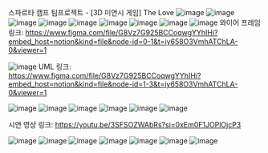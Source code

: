 스파르타 캠프 팀프로젝트 - [3D 미연시 게임] The Love
![image](https://github.com/SpartaTheLove/TheLovePrivate/assets/167046876/6213ec34-fb3c-4727-b989-1f58fc448201)
![image](https://github.com/SpartaTheLove/TheLovePrivate/assets/167046876/e2b352c6-e543-489b-80f3-08ee2d1e2791)
![image](https://github.com/SpartaTheLove/TheLovePrivate/assets/167046876/5892d967-1f35-43f6-a666-d78ec576b033)
![image](https://github.com/SpartaTheLove/TheLovePrivate/assets/167046876/c6bc5887-5ab5-4b83-9f9c-d182cde8a384)
![image](https://github.com/SpartaTheLove/TheLovePrivate/assets/167046876/39536e5d-425b-4890-bc44-47112d91ab90)
![image](https://github.com/SpartaTheLove/TheLovePrivate/assets/167046876/de3b7246-8b13-44a0-8e49-a8a28338bf96)
![image](https://github.com/SpartaTheLove/TheLovePrivate/assets/167046876/6578d71c-ae02-4a49-b0d1-f9d2f331e2b0)
![image](https://github.com/SpartaTheLove/TheLovePrivate/assets/167046876/5de2ff50-0617-4244-a538-37a96d3ceaac)
![image](https://github.com/SpartaTheLove/TheLovePrivate/assets/167046876/2466e5bf-2be5-4f82-918a-e0d1113d80b2)
와이어 프레임 링크: https://www.figma.com/file/G8Vz7G925BCCoqwgYYhIHi?embed_host=notion&kind=file&node-id=0-1&t=iy658O3VmhATChLA-0&viewer=1

![image](https://github.com/SpartaTheLove/TheLovePrivate/assets/167046876/8ca8061b-e632-4bcf-a8fc-40bba43c45db)
UML 링크: https://www.figma.com/file/G8Vz7G925BCCoqwgYYhIHi?embed_host=notion&kind=file&node-id=1-3&t=iy658O3VmhATChLA-0&viewer=1

![image](https://github.com/SpartaTheLove/TheLovePrivate/assets/167046876/d32f69b5-9445-4ca0-a413-3dd5379336b9)
![image](https://github.com/SpartaTheLove/TheLovePrivate/assets/167046876/ccc0f2ac-8ace-45b3-9020-214ee01b7d98)
![image](https://github.com/SpartaTheLove/TheLovePrivate/assets/167046876/dc80eb93-ec5d-445b-b9b2-23484c452dec)
![image](https://github.com/SpartaTheLove/TheLovePrivate/assets/167046876/3de4ada2-dcf5-4120-99e3-93f9f4287e3e)
![image](https://github.com/SpartaTheLove/TheLovePrivate/assets/167046876/f1bb11af-8ea6-4b03-a274-799a64095302)
![image](https://github.com/SpartaTheLove/TheLovePublic/assets/66246253/eb560224-b263-447f-9a9a-83f90effecc6)

시연 영상 링크: https://youtu.be/3SFSOZWAbRs?si=0xEm0F1JOPlOjcP3

![image](https://github.com/SpartaTheLove/TheLovePrivate/assets/167046876/90bd79d7-512d-4d7f-b0ad-9446dfea77b2)
![image](https://github.com/SpartaTheLove/TheLovePrivate/assets/167046876/e639ccd6-15c7-4539-872a-1bd12aac199d)
![image](https://github.com/SpartaTheLove/TheLovePrivate/assets/167046876/3fdc299b-c610-4907-837e-152153cf56d7)
![image](https://github.com/SpartaTheLove/TheLovePrivate/assets/167046876/2e531508-d1eb-4fac-be2e-d127cffaa698)
![image](https://github.com/SpartaTheLove/TheLovePrivate/assets/167046876/ba938e3f-1682-4ca4-83e3-282356081bbb)
![image](https://github.com/SpartaTheLove/TheLovePrivate/assets/167046876/7e0861d5-57bf-49f8-84c6-9caef95e7936)
![image](https://github.com/SpartaTheLove/TheLovePrivate/assets/167046876/62a08bdc-ecb5-42a9-8611-bb1d94b7304b)
